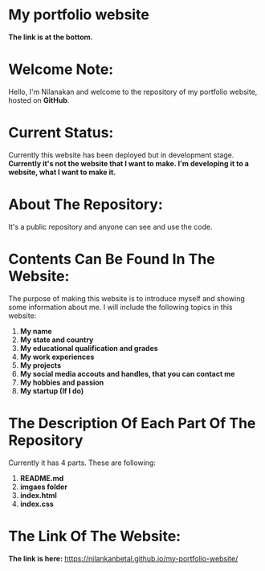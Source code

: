 # My portfolio website
**The link is at the bottom.**

# Welcome Note:
Hello, I'm Nilanakan and welcome to the repository of my portfolio website, hosted on **GitHub**. 

# Current Status:
Currently this website has been deployed but in development stage.
**Currently it's not the website that I want to make. I'm developing it to a website, what I want to make it.**

# About The Repository:
It's a public repository and anyone can see and use the code.

# Contents Can Be Found In The Website:
The purpose of making this website is to introduce myself and showing some information about me.
I will include the following topics in this website:
1. **My name**
2. **My state and country**
3. **My educational qualification and grades**
4. **My work experiences**
5. **My projects**
6. **My social media accouts and handles, that you can contact me**
7. **My hobbies and passion**
8. **My startup (If I do)**

# The Description Of Each Part Of The Repository
Currently it has 4 parts. These are following:
1. **README.md**
2. **imgaes folder**
3. **index.html**
4. **index.css**

# The Link Of The Website:
**The link is here:** https://nilankanbetal.github.io/my-portfolio-website/
